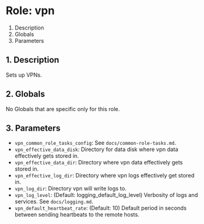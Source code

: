 # Role: vpn



1. Description
2. Globals
3. Parameters



## 1. Description

Sets up VPNs.



## 2. Globals

No Globals that are specific only for this role.



## 3. Parameters

* `vpn_common_role_tasks_config`: See `docs/common-role-tasks.md`.
* `vpn_effective_data_disk`: Directory for data disk where vpn data effectively
  gets stored in.
* `vpn_effective_data_dir`: Directory where vpn data effectively gets stored in.
* `vpn_effective_log_dir`: Directory where vpn logs effectively get stored in.
* `vpn_log_dir`: Directory vpn will write logs to.
* `vpn_log_level`: (Default: logging_default_log_level) Verbosity of logs and
  services. See `docs/logging.md`.
* `vpn_default_heartbeat_rate`: (Default: 10) Default period in seconds between
  sending heartbeats to the remote hosts.
